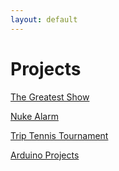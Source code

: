 ```yaml
---
layout: default
---
```


# Projects

[The Greatest Show](https://github.com/a-pucci/The_Greatest_Show)

[Nuke Alarm](https://gitlab.com/Snogard/NukeAlarm)

[Trip Tennis Tournament](https://gitlab.com/Calosi/triptennistournament)

[Arduino Projects](https://github.com/a-pucci/Arduino_Projects)
